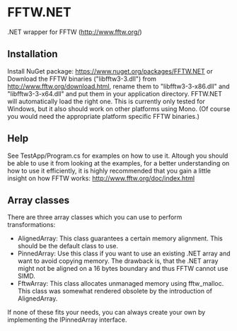 # FFTW.NET
.NET wrapper for FFTW (http://www.fftw.org/)

## Installation
Install NuGet package: https://www.nuget.org/packages/FFTW.NET
or
Download the FFTW binaries ("libfftw3-3.dll") from http://www.fftw.org/download.html,
rename them to "libfftw3-3-x86.dll" and "libfftw3-3-x64.dll" and put them in your application directory.
FFTW.NET will automatically load the right one.
This is currently only tested for Windows, but it also should work on other platforms using Mono.
(Of course you would need the appropriate platform specific FFTW binaries.)

## Help
See TestApp/Program.cs for examples on how to use it.
Altough you should be able to use it from looking at the examples,
for a better understanding on how to use it efficiently, it is highly recommended
that you gain a little insight on how FFTW works: http://www.fftw.org/doc/index.html

## Array classes
There are three array classes which you can use to perform transformations:
* AlignedArray<T>: This class guarantees a certain memory alignment.
  This should be the default class to use.
* PinnedArray<T>: Use this class if you want to use an existing .NET array and
  want to avoid copying memory. The drawback is, that the .NET array might not
  be aligned on a 16 bytes boundary and thus FFTW cannot use SIMD.
* FftwArray<T>: This class allocates unmanaged memory using fftw_malloc.
  This class was somewhat rendered obsolete by the introduction of AlignedArray<T>.

If none of these fits your needs, you can always create your own by
implementing the IPinnedArray<T> interface.
